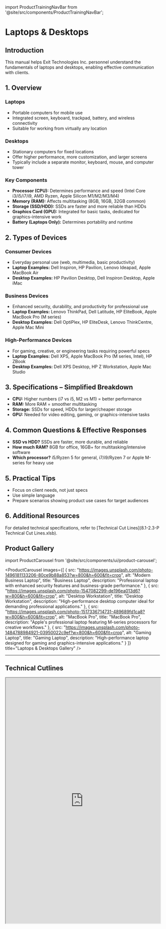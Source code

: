 import ProductTrainingNavBar from '@site/src/components/ProductTrainingNavBar';

<ProductTrainingNavBar />

# Laptops & Desktops

## Introduction
This manual helps Exit Technologies Inc. personnel understand the fundamentals of laptops and desktops, enabling effective communication with clients.

## 1. Overview

### Laptops
- Portable computers for mobile use
- Integrated screen, keyboard, trackpad, battery, and wireless connectivity
- Suitable for working from virtually any location

### Desktops
- Stationary computers for fixed locations
- Offer higher performance, more customization, and larger screens
- Typically include a separate monitor, keyboard, mouse, and computer tower

### Key Components
- **Processor (CPU):** Determines performance and speed (Intel Core i3/i5/i7/i9, AMD Ryzen, Apple Silicon M1/M2/M3/M4)
- **Memory (RAM):** Affects multitasking (8GB, 16GB, 32GB common)
- **Storage (SSD/HDD):** SSDs are faster and more reliable than HDDs
- **Graphics Card (GPU):** Integrated for basic tasks, dedicated for graphics-intensive work
- **Battery (Laptops Only):** Determines portability and runtime

## 2. Types of Devices

### Consumer Devices
- Everyday personal use (web, multimedia, basic productivity)
- **Laptop Examples:** Dell Inspiron, HP Pavilion, Lenovo Ideapad, Apple MacBook Air
- **Desktop Examples:** HP Pavilion Desktop, Dell Inspiron Desktop, Apple iMac

### Business Devices
- Enhanced security, durability, and productivity for professional use
- **Laptop Examples:** Lenovo ThinkPad, Dell Latitude, HP EliteBook, Apple MacBook Pro (M series)
- **Desktop Examples:** Dell OptiPlex, HP EliteDesk, Lenovo ThinkCentre, Apple Mac Mini

### High-Performance Devices
- For gaming, creative, or engineering tasks requiring powerful specs
- **Laptop Examples:** Dell XPS, Apple MacBook Pro (M series, Intel), HP ZBook
- **Desktop Examples:** Dell XPS Desktop, HP Z Workstation, Apple Mac Studio

## 3. Specifications – Simplified Breakdown
- **CPU:** Higher numbers (i7 vs i5, M2 vs M1) = better performance
- **RAM:** More RAM = smoother multitasking
- **Storage:** SSDs for speed, HDDs for larger/cheaper storage
- **GPU:** Needed for video editing, gaming, or graphics-intensive tasks

## 4. Common Questions & Effective Responses
- **SSD vs HDD?** SSDs are faster, more durable, and reliable
- **How much RAM?** 8GB for office, 16GB+ for multitasking/intensive software
- **Which processor?** i5/Ryzen 5 for general, i7/i9/Ryzen 7 or Apple M-series for heavy use

## 5. Practical Tips
- Focus on client needs, not just specs
- Use simple language
- Prepare scenarios showing product use cases for target audiences

## 6. Additional Resources
For detailed technical specifications, refer to [Technical Cut Lines](8.1-2.3-P Technical Cut Lines.xlsb).

## Product Gallery

import ProductCarousel from '@site/src/components/ui/product-carousel';

<ProductCarousel 
  images={[
    {
      src: "https://images.unsplash.com/photo-1496181133206-80ce9b88a853?w=800&h=600&fit=crop",
      alt: "Modern Business Laptop",
      title: "Business Laptop",
      description: "Professional laptop with enhanced security features and business-grade performance."
    },
    {
      src: "https://images.unsplash.com/photo-1547082299-de196ea013d6?w=800&h=600&fit=crop",
      alt: "Desktop Workstation",
      title: "Desktop Workstation",
      description: "High-performance desktop computer ideal for demanding professional applications."
    },
    {
      src: "https://images.unsplash.com/photo-1517336714731-489689fd1ca8?w=800&h=600&fit=crop",
      alt: "MacBook Pro",
      title: "MacBook Pro",
      description: "Apple's professional laptop featuring M-series processors for creative workflows."
    },
    {
      src: "https://images.unsplash.com/photo-1484788984921-03950022c9ef?w=800&h=600&fit=crop",
      alt: "Gaming Laptop",
      title: "Gaming Laptop",
      description: "High-performance laptop designed for gaming and graphics-intensive applications."
    }
  ]}
  title="Laptops & Desktops Gallery"
/>

---

## Technical Cutlines

<iframe
  src="https://docs.google.com/spreadsheets/d/e/2PACX-1vRBKY_e6e1XBdjLn4WTFw5W5o5j8lyFAAsApDK6FXAvNri0Wh5QAVNY3hFJZTjNdg/pubhtml?widget=true&headers=false&gid=956631618&single=true"
  width="100%"
  height="800"
  style={{ border: 'none', borderRadius: '8px' }}
  title="Technical Cutlines"
  allowFullScreen
></iframe> 